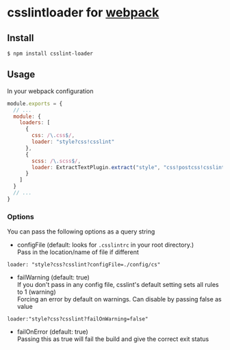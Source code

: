 # csslintloader for [webpack](http://webpack.github.io/)

## Install

```console
$ npm install csslint-loader
```

## Usage

In your webpack configuration

```javascript
module.exports = {
  // ...
  module: {
    loaders: [
      {
        css: /\.css$/,
        loader: "style?css!csslint"
      },
      {
        scss: /\.scss$/,
        loader: ExtractTextPlugin.extract("style", "css!postcss!csslint!sass")
      }
    ]
  }
  // ...
}
```

### Options

You can pass the following options as a query string  

- configFile (default: looks for `.csslintrc` in your root directory.)  
Pass in the location/name of file if different  

```
loader: "style?css?csslint?configFile=./config/cs"
```

- failWarning (default: true)  
If you don't pass in any config file, csslint's default setting sets all rules to 1 (warning)  
Forcing an error by default on warnings. Can disable by passing false as value

```
loader:"style?css?csslint?failOnWarning=false"
```

- failOnError (default: true)  
Passing this as true will fail the build and give the correct exit status
